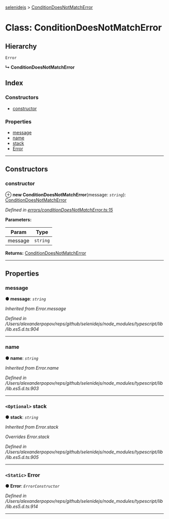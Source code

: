 [selenidejs](../README.md) > [ConditionDoesNotMatchError](../classes/conditiondoesnotmatcherror.md)

# Class: ConditionDoesNotMatchError

## Hierarchy

 `Error`

**↳ ConditionDoesNotMatchError**

## Index

### Constructors

* [constructor](conditiondoesnotmatcherror.md#constructor)

### Properties

* [message](conditiondoesnotmatcherror.md#message)
* [name](conditiondoesnotmatcherror.md#name)
* [stack](conditiondoesnotmatcherror.md#stack)
* [Error](conditiondoesnotmatcherror.md#error)

---

## Constructors

<a id="constructor"></a>

###  constructor

⊕ **new ConditionDoesNotMatchError**(message: *`string`*): [ConditionDoesNotMatchError](conditiondoesnotmatcherror.md)

*Defined in [errors/conditionDoesNotMatchError.ts:15](https://github.com/KnowledgeExpert/selenidejs/blob/647b1e4/lib/errors/conditionDoesNotMatchError.ts#L15)*

**Parameters:**

| Param | Type |
| ------ | ------ |
| message | `string` |

**Returns:** [ConditionDoesNotMatchError](conditiondoesnotmatcherror.md)

___

## Properties

<a id="message"></a>

###  message

**● message**: *`string`*

*Inherited from Error.message*

*Defined in /Users/alexanderpopov/reps/github/selenidejs/node_modules/typescript/lib/lib.es5.d.ts:904*

___
<a id="name"></a>

###  name

**● name**: *`string`*

*Inherited from Error.name*

*Defined in /Users/alexanderpopov/reps/github/selenidejs/node_modules/typescript/lib/lib.es5.d.ts:903*

___
<a id="stack"></a>

### `<Optional>` stack

**● stack**: *`string`*

*Inherited from Error.stack*

*Overrides Error.stack*

*Defined in /Users/alexanderpopov/reps/github/selenidejs/node_modules/typescript/lib/lib.es5.d.ts:905*

___
<a id="error"></a>

### `<Static>` Error

**● Error**: *`ErrorConstructor`*

*Defined in /Users/alexanderpopov/reps/github/selenidejs/node_modules/typescript/lib/lib.es5.d.ts:914*

___

